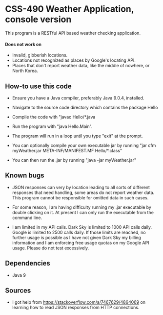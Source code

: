 CSS-490 Weather Application, console version
======
This program is a RESTful API based weather checking application.
 
#### Does not work on
* Invalid, gibberish locations.
* Locations not recognized as places by Google's locating API.
* Places that don't report weather data, like the middle of nowhere, or North Korea.
 
## How-to use this code
* Ensure you have a Java compiler, preferably Java 9.0.4, installed.
* Navigate to the source code directory which contains the package Hello
* Compile the code with "javac Hello/*.java
* Run the program with "java Hello.Main".
* The program will run in a loop until you type "exit" at the prompt.

* You can optionally compile your own executable jar by running 
"jar cfm myWeather.jar META-INF/MANIFEST.MF Hello/*.class"

* You can then run the .jar by running "java -jar myWeather.jar"

## Known bugs
* JSON responses can very by location leading to all sorts of different responses that need handling, 
some areas do not report weather data. This program cannot be responsible for omitted data in such cases.

* For some reason, I am having difficulty running my .jar executable by double clicking on it. At present I can
only run the executable from the command line.

* I am limited in my API calls. Dark Sky is limited to 1000 API calls daily. Google is limited to 2500 calls
daily. If those limits are reached, no further usage is possible as I have not given Dark Sky my billing 
information and I am enforcing free usage quotas on my Google API usage. Please do not test excessively.
 
## Dependencies
* Java 9

## Sources
* I got help from https://stackoverflow.com/a/7467629/4864069 on learning how to read JSON responses
from HTTP connections.
